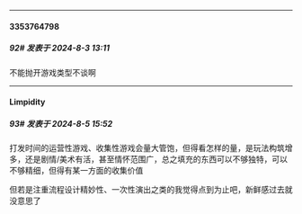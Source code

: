 ﻿
*****

####  3353764798  
##### 92#       发表于 2024-8-3 13:11

不能抛开游戏类型不谈啊


*****

####  Limpidity  
##### 93#       发表于 2024-8-5 15:52

打发时间的运营性游戏、收集性游戏会量大管饱，但得看怎样的量，是玩法构筑增多，还是剧情/美术有活，甚至情怀范围广，总之填充的东西可以不够独特，可以不够精细，但得有某一方面的收集价值

但若是注重流程设计精妙性、一次性演出之类的我觉得点到为止吧，新鲜感过去就没意思了

